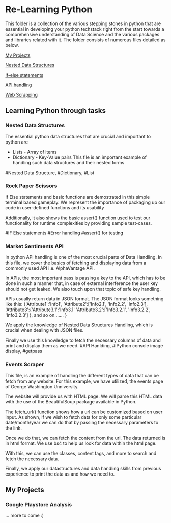 # Re-Learning Python

This folder is a collection of the various stepping stones in python that are essential in developing your python techstack right from the start towards a comprehensive understanding of Data Science and the various packages and libraries related with it.
The folder consists of numerous files detailed as below.

[My Projects](#my-projects)

[Nested Data Structures](#nested-data-structures)

[If-else statements](#rock-paper-scissors)

[API handling](#market-sentiments-api)

[Web Scrapping](#events-scraper)


## Learning Python through tasks

### Nested Data Structures
   The essential python data structures that are crucial and important to python are
   - Lists - Array of items
   - Dictionary - Key-Value pairs
   This file is an important example of handling such data structures and their nested forms

   #Nested Data Structure, #Dictionary, #List

### Rock Paper Scissors
   If Else statements and basic functions are demostrated in this simple terminal based gameplay.
   We represent the importance of packaging up our code in user-defined functions and its usability

   Additionally, it also shows the basic assert() function used to test our functionality for runtime complexities by providing sample test-cases.

   #IF Else statements #Error handling #assert() for testing

### Market Sentiments API
   In python API handling is one of the most crucial parts of Data Handling.
   In this file, we cover the basics of fetching and displaying data from a commonly used API i.e. AlphaVantage API.
   
   In APIs, the most important pass is passing a key to the API, which has to be done in such a manner that, in case of external interference the user key should not get leaked.
   We also touch upon that topic of safe key handling.


   APIs usually return data in JSON format. The JSON format looks something like this:
   {'Attribute1':'Info1',
    'Attribute2':['Info2.1', 'Info2.2', 'Info2.3'],
    'Attribute3':{'Attribute3.1':'Info3.1'
                  'Attribute3.2':['Info3.2.1', 'Info3.2.2', 'Info3.2.3']
                  },
                  and so on.......
    }

   We apply the knowledge of Nested Data Structures Handling, which is crucial when dealing with JSON files.

   Finally we use this knowledge to fetch the necessary columns of data and print and display them as we need.
   #API Hanlding, #IPython console image display, #getpass

### Events Scraper
   This file, is an example of handling the different types of data that can be fetch from any website. 
   For this example, we have utilized, the events page of George Washington Unniversity.

   The website will provide us with HTML page. We will parse this HTML data with the use of the BeautifulSoup package available in Python. 

   The fetch_url() function shows how a url can be customized based on user input. As shown, if we wish to fetch data for only some particular date/month/year we can do that by passing the necessary parameters to the link.


   Once we do that, we can fetch the content from the url. 
   The data returned is in html format. We use bs4 to help us look for data within the html page. 

   With this, we can use the classes, content tags, and more to search and fetch the necessary data.

   Finally, we apply our datastructures and data handling skills from previous experience to print the data as and how we need to.

   

## My Projects
### Google Playstore Analysis
... more to come :)
      